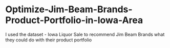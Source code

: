 # Optimize-Jim-Beam-Brands-Product-Portfolio-in-Iowa-Area
I used the dataset - Iowa Liquor Sale to recommend Jim Beam Brands what they could do with their product portfolio
